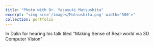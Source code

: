 ```yaml
---
title: "Photo with Dr. Yasuyuki Matsushita"
excerpt: "<img src='/images/Matsushita.png' width='500'>"
collection: portfolio
---
```


In Dalin for hearing his talk tiled "Making Sense of Real-world via 3D Computer Vision"
